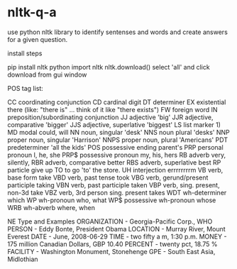 # nltk-q-a

use python nltk library to identify sentenses and words and create answers for a given question.

install steps

pip install nltk
python
    import nltk
    nltk.download()
    select 'all' and click download from gui window


POS tag list:

CC	coordinating conjunction
CD	cardinal digit
DT	determiner
EX	existential there (like: "there is" ... think of it like "there exists")
FW	foreign word
IN	preposition/subordinating conjunction
JJ	adjective	'big'
JJR	adjective, comparative	'bigger'
JJS	adjective, superlative	'biggest'
LS	list marker	1)
MD	modal	could, will
NN	noun, singular 'desk'
NNS	noun plural	'desks'
NNP	proper noun, singular	'Harrison'
NNPS	proper noun, plural	'Americans'
PDT	predeterminer	'all the kids'
POS	possessive ending	parent's
PRP	personal pronoun	I, he, she
PRP$	possessive pronoun	my, his, hers
RB	adverb	very, silently,
RBR	adverb, comparative	better
RBS	adverb, superlative	best
RP	particle	give up
TO	to	go 'to' the store.
UH	interjection	errrrrrrrm
VB	verb, base form	take
VBD	verb, past tense	took
VBG	verb, gerund/present participle	taking
VBN	verb, past participle	taken
VBP	verb, sing. present, non-3d	take
VBZ	verb, 3rd person sing. present	takes
WDT	wh-determiner	which
WP	wh-pronoun	who, what
WP$	possessive wh-pronoun	whose
WRB	wh-abverb	where, when


NE Type and Examples
ORGANIZATION - Georgia-Pacific Corp., WHO
PERSON - Eddy Bonte, President Obama
LOCATION - Murray River, Mount Everest
DATE - June, 2008-06-29
TIME - two fifty a m, 1:30 p.m.
MONEY - 175 million Canadian Dollars, GBP 10.40
PERCENT - twenty pct, 18.75 %
FACILITY - Washington Monument, Stonehenge
GPE - South East Asia, Midlothian